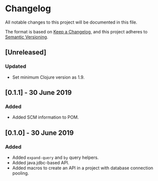 # Changelog
All notable changes to this project will be documented in this file.

The format is based on [Keep a Changelog](https://keepachangelog.com/en/1.0.0/),
and this project adheres to [Semantic Versioning](https://semver.org/spec/v2.0.0.html).

## [Unreleased]
### Updated
- Set minimum Clojure version as 1.9.

## [0.1.1] - 30 June 2019
### Added
- Added SCM information to POM.

## [0.1.0] - 30 June 2019
### Added
- Added `expand-query` and `by` query helpers.
- Added java.jdbc-based API.
- Added macros to create an API in a project with database connection pooling.
